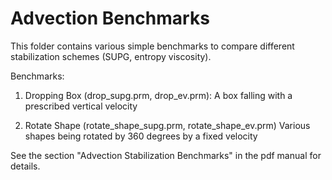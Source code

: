 Advection Benchmarks
====================

This folder contains various simple benchmarks to compare different
stabilization schemes (SUPG, entropy viscosity).

Benchmarks:

1. Dropping Box (drop_supg.prm, drop_ev.prm):
   A box falling with a prescribed vertical velocity

2. Rotate Shape (rotate_shape_supg.prm, rotate_shape_ev.prm)
   Various shapes being rotated by 360 degrees by a fixed velocity

See the section "Advection Stabilization Benchmarks" in the pdf manual for
details.

